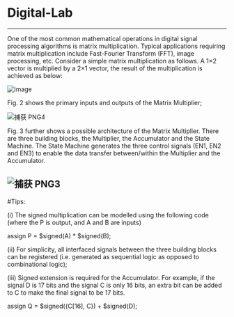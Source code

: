 # Digital-Lab
-------------------------
One of the most common mathematical operations in digital signal processing algorithms is matrix multiplication. Typical applications requiring matrix multiplication include Fast-Fourier Transform (FFT), image processing, etc. Consider a simple matrix multiplication as follows. A 1×2 vector is multiplied by a 2×1 vector, the result of the multiplication is achieved as below:

![image](https://user-images.githubusercontent.com/89126668/155135290-aca34a84-0288-48be-9108-ef103c926991.png)

Fig. 2 shows the primary inputs and outputs of the Matrix Multiplier;

![捕获 PNG4](https://user-images.githubusercontent.com/89126668/155134918-bac90a6b-b1fe-4981-a2dc-d467aa076c61.PNG)

Fig. 3 further shows a possible architecture of the Matrix Multiplier. There are three building blocks, the Multiplier, the Accumulator and the State Machine. The State Machine generates the three control signals (EN1, EN2 and EN3) to enable the data transfer between/within the Multiplier and the Accumulator.

![捕获 PNG3](https://user-images.githubusercontent.com/89126668/155134935-1c4108e7-0b3e-431f-8048-78628129e606.PNG)
--------------------------
#Tips:

(i) The signed multiplication can be modelled using the following code (where the P is output, and A and B are inputs)

assign P = $signed(A) * $signed(B);

(ii) For simplicity, all interfaced signals between the three building blocks can be registered (i.e. generated as sequential logic as opposed to combinational logic);

(iii) Signed extension is required for the Accumulator. For example, if the signal D is 17 bits and the signal C is only 16 bits, an extra bit can be added to C to make the final signal to be 17 bits. 

assign Q = $signed({C[16], C}) + $signed(D);
